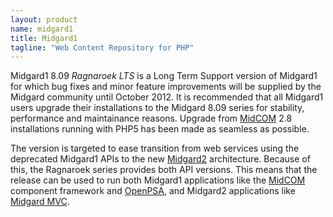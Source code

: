 ```yaml
---
layout: product
name: midgard1
title: Midgard1
tagline: "Web Content Repository for PHP"
---
```

Midgard1 8.09 _Ragnaroek LTS_ is a Long Term Support version of Midgard1 for which bug fixes and minor feature improvements will be supplied by the Midgard community until October 2012\. It is recommended that all Midgard1 users upgrade their installations to the Midgard 8.09 series for stability, performance and maintainance reasons. Upgrade from [MidCOM](/midcom/) 2.8 installations running with PHP5 has been made as seamless as possible.

The version is targeted to ease transition from web services using the deprecated Midgard1 APIs to the new [Midgard2](/midgard2/) architecture. Because of this, the Ragnaroek series provides both API versions. This means that the release can be used to run both Midgard1 applications like the [MidCOM](/midcom/) component framework and [OpenPSA](/openpsa/), and Midgard2 applications like [Midgard MVC](/midgardmvc/).
